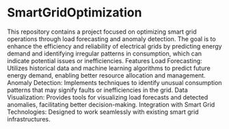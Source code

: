# SmartGridOptimization

This repository contains a project focused on optimizing smart grid operations through load forecasting and anomaly detection. The goal is to enhance the efficiency and reliability of electrical grids by predicting energy demand and identifying irregular patterns in consumption, which can indicate potential issues or inefficiencies.
Features
Load Forecasting: Utilizes historical data and machine learning algorithms to predict future energy demand, enabling better resource allocation and management.
Anomaly Detection: Implements techniques to identify unusual consumption patterns that may signify faults or inefficiencies in the grid.
Data Visualization: Provides tools for visualizing load forecasts and detected anomalies, facilitating better decision-making.
Integration with Smart Grid Technologies: Designed to work seamlessly with existing smart grid infrastructures.
